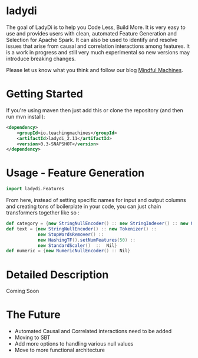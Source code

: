 # ladydi


The goal of LadyDi is to help you Code Less, Build More. It is very easy to use and provides users with clean, automated Feature Generation and Selection for Apache Spark. It can also be used to identify and resolve issues that arise from causal and correlation interactions among features. It is a work in progress and still very much experimental so new versions may introduce breaking changes.

Please let us know what you think and follow our blog [Mindful Machines](http://www.mindfulmachines.io).

# Getting Started

If you're using maven then just add this or clone the repository (and then run mvn install):
```xml
<dependency>
    <groupId>io.teachingmachines</groupId>
    <artifactId>ladydi_2.11</artifactId>
    <version>0.3-SNAPSHOT</version>
</dependency>
```

# Usage - Feature Generation
```scala
import ladydi.Features
```
From here, instead of setting specific names for input and output columns and creating tons of boilerplate in your code, you can just chain transformers together like so :

```scala
def category = {new StringNullEncoder() :: new StringIndexer() :: new OneHotEncoder() :: Nil}
def text = {new StringNullEncoder() :: new Tokenizer() ::
            new StopWordsRemover() ::
            new HashingTF().setNumFeatures(50) ::
            new StandardScaler()  ::  Nil}
def numeric = {new NumericNullEncoder() :: Nil}
```

# Detailed Description
Coming Soon

# The Future
 * Automated Causal and Correlated interactions need to be added 
 * Moving to SBT
 * Add more options to handling various null values
 * Move to more functional architecture
